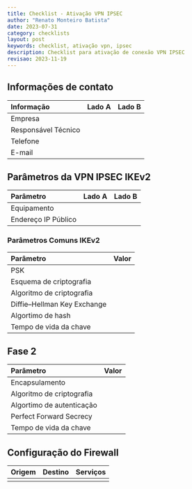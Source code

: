 ```yaml
---
title: Checklist - Ativação VPN IPSEC
author: "Renato Monteiro Batista"
date: 2023-07-31
category: checklists
layout: post
keywords: checklist, ativação vpn, ipsec
description: Checklist para ativação de conexão VPN IPSEC
revisao: 2023-11-19
---
```


## Informações de contato

| Informação | Lado A | Lado B |
| :--- | :--- | :--- |
| Empresa |  |  |
| Responsável Técnico |  |  |
| Telefone |  |  |
| E-mail |  |  |

## Parâmetros da VPN IPSEC IKEv2

| Parâmetro | Lado A | Lado B |
| :--- | :--- | :--- |
| Equipamento |  |  |
| Endereço IP Público |  |  |


### Parâmetros Comuns IKEv2

| Parâmetro | Valor |
| :--- | :--- |
| PSK |  |
| Esquema de criptografia |  |
| Algoritmo de criptografia |  |
| Diffie–Hellman Key Exchange |  |
| Algortimo de hash |  |
| Tempo de vida da chave |  |

## Fase 2

| Parâmetro | Valor |
| :--- | :--- |
| Encapsulamento |  |
| Algoritmo de criptografia |  |
| Algortimo de autenticação |  |
| Perfect Forward Secrecy |  |
| Tempo de vida da chave |  |

## Configuração do Firewall

| Origem | Destino | Serviços |
| :--- | :--- | :--- |
|  |  |  |